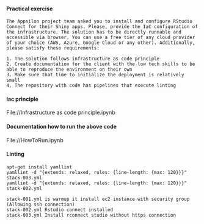#### Practical exercise
```
The Appsilon project team asked you to install and configure RStudio Connect for their Shiny apps. Please, provide the IaC configuration of the infrastructure. The solution has to be directly runnable and accessible via browser. You can use a free tier of any cloud provider of your choice (AWS, Azure, Google Cloud or any other). Additionally, please satisfy these requirements:

1. The solution follows infrastructure as code principle
2. Create documentation for the client with the low tech skills to be able to reproduce the environment on their own
3. Make sure that time to initialize the deployment is relatively small
4. The repository with code has pipelines that execute linting
```
#### Iac principle
File://Infrastructure as code principle.ipynb

#### Documentation how to run the above code
File://HowToRun.ipynb

#### Linting
```
apt-get install yamllint
yamllint -d "{extends: relaxed, rules: {line-length: {max: 120}}}"  stack-003.yml
yamllint -d "{extends: relaxed, rules: {line-length: {max: 120}}}"  stack-002.yml 
```
```
stack-001.yml is warmup it install ec2 instance with security group (Allowing ssh connection)
stack-002.yml Rstudio connect installed
stack-003.yml Install rconnect studio without https connection
```
